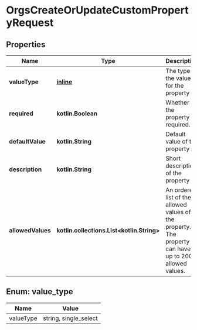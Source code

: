 
# OrgsCreateOrUpdateCustomPropertyRequest

## Properties
Name | Type | Description | Notes
------------ | ------------- | ------------- | -------------
**valueType** | [**inline**](#ValueType) | The type of the value for the property | 
**required** | **kotlin.Boolean** | Whether the property is required. |  [optional]
**defaultValue** | **kotlin.String** | Default value of the property |  [optional]
**description** | **kotlin.String** | Short description of the property |  [optional]
**allowedValues** | **kotlin.collections.List&lt;kotlin.String&gt;** | An ordered list of the allowed values of the property. The property can have up to 200 allowed values. |  [optional]


<a id="ValueType"></a>
## Enum: value_type
Name | Value
---- | -----
valueType | string, single_select



